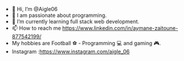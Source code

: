 - 👋 Hi, I’m @Aigle06
- 👀 I am passionate about programming.
- 🌱 I’m currently learning full stack web development.
- 📫 How to reach me https://www.linkedin.com/in/aymane-zaitoune-877542199/
- My hobbies are Football ⚽ - Programming 💻 and gaming 🎮.
- Instagram :https://www.instagram.com/aigle_06

<!---
Aigle06/Aigle06 is a ✨ special ✨ repository because its `README.md` (this file) appears on your GitHub profile.
You can click the Preview link to take a look at your changes.
--->

